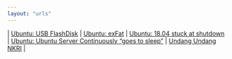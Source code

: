 ```yaml
---
layout: "urls"
---
```


| [Ubuntu: USB FlashDisk](https://ubuntu.com/tutorials/create-a-usb-stick-on-ubuntu) | [Ubuntu: exFat](https://itsfoss.com/mount-exfat/) | [ Ubuntu: 18.04 stuck at shutdown](https://askubuntu.com/questions/1029068/ubuntu-18-04-stuck-at-shutdown) | [Ubuntu: Ubuntu Server Continuously “goes to sleep”](https://unix.stackexchange.com/questions/25133/ubuntu-server-continuously-goes-to-sleep/)
| [Undang Undang NKRI](https://github.com/rms46/uuri/) |

